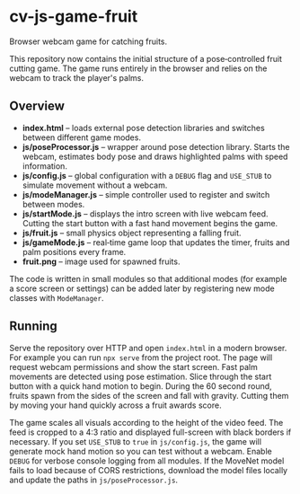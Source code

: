 # cv-js-game-fruit

Browser webcam game for catching fruits.

This repository now contains the initial structure of a pose‑controlled fruit cutting game. The game runs entirely in the browser and relies on the webcam to track the player's palms.

## Overview

- **index.html** – loads external pose detection libraries and switches between different game modes.
- **js/poseProcessor.js** – wrapper around pose detection library. Starts the webcam, estimates body pose and draws highlighted palms with speed information.
- **js/config.js** – global configuration with a `DEBUG` flag and `USE_STUB` to simulate movement without a webcam.
- **js/modeManager.js** – simple controller used to register and switch between modes.
- **js/startMode.js** – displays the intro screen with live webcam feed. Cutting the start button with a fast hand movement begins the game.
- **js/fruit.js** – small physics object representing a falling fruit.
- **js/gameMode.js** – real‑time game loop that updates the timer, fruits and palm positions every frame.
- **fruit.png** – image used for spawned fruits.

The code is written in small modules so that additional modes (for example a score screen or settings) can be added later by registering new mode classes with `ModeManager`.

## Running

Serve the repository over HTTP and open `index.html` in a modern browser. For example you can run `npx serve` from the project root. The page will request webcam permissions and show the start screen. Fast palm movements are detected using pose estimation. Slice through the start button with a quick hand motion to begin. During the 60 second round, fruits spawn from the sides of the screen and fall with gravity. Cutting them by moving your hand quickly across a fruit awards score.

The game scales all visuals according to the height of the video feed. The feed is cropped to a 4:3 ratio and displayed full-screen with black borders if necessary. If you set `USE_STUB` to `true` in `js/config.js`, the game will generate mock hand motion so you can test without a webcam. Enable `DEBUG` for verbose console logging from all modules.
If the MoveNet model fails to load because of CORS restrictions, download the model files locally and update the paths in `js/poseProcessor.js`.

